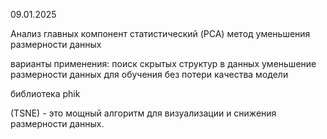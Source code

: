 09.01.2025

Анализ главных компонент статистический (PCA) метод уменьшения размерности данных

варианты применения:
поиск скрытых структур в данных
уменьшение размерности данных для обучения без потери качества модели

библиотека phik

 (TSNE) - это мощный алгоритм для визуализации и снижения размерности данных.




